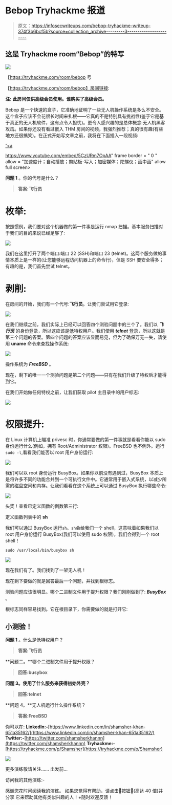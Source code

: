# Bebop Tryhackme 报道

> 原文：<https://infosecwriteups.com/bebop-tryhackme-writeup-374f3b6bcf5b?source=collection_archive---------3----------------------->

## **这是 Tryhackme room“Bebop”的特写**

![](img/0abe6be83502dd9e76b73b4eb579e58f.png)

【https://tryhackme.com/room/bebop 号

【https://tryhackme.com/room/bebop】房间链接:

**注:** **此房间仅供高级会员使用。谁购买了高级会员。**

Bebop 是一个快速的盒子，它准确地证明了一些无人机操作系统是多么不安全。这个盒子应该不会花很长时间来扎根——它真的不是特别具有挑战性(鉴于它是基于真正的无人机软件，这有点令人担忧)。更令人感兴趣的是总体概念:无人机黑客攻击。如果你还没有看过嵌入 THM 房间的视频，我强烈推荐；真的很有趣(有些地方还很搞笑)。在正式开始写文章之前，我将在下面插入一段视频:

[”<a](”<a)

https://www.youtube.com/embed/5CzURm7OpAA" frame border = " 0 " allow = "加速度计；自动播放；剪贴板-写入；加密媒体；陀螺仪；画中画" allow full screen></iframe>

**问题 1** 。你的代号是什么？

> **答案:飞行员**

# 枚举:

按照惯例，我们要对这个机器做的第一件事是运行 nmap 扫描。基本服务扫描对于我们的目的来说已经足够了:

![](img/083ffc16086d529d7e911c8afa1a206f.png)

我们在这里打开了两个端口:端口 22 (SSH)和端口 23 (telnet)。这两个服务做的事情本质上是一样的(让您能够远程访问机器上的命令行)，但是 SSH 要安全得多；有趣的是，我们首先尝试 telnet。

# 剥削:

在房间的开始，我们有一个代号:**飞行员**。让我们尝试用它登录:

![](img/16680c005addc31225bdf8778dd43dd3.png)

在我们继续之前，我们实际上已经可以回答四个测验问题中的三个了。我们以 ***飞行员*** 的身份登录，所以这应该是低特权用户。我们使用 ***telnet*** 登录，所以这就是第三个问题的答案。第四个问题的答案应该显而易见，但为了确保万无一失，请使用 **uname** 命令来查找操作系统:

![](img/2322c5e9a6c7f3f96a42ae1d927fcbc4.png)

操作系统为 ***FreeBSD*** 。

现在，剩下的唯一一个测验问题是第二个问题——只有在我们升级了特权后才能得到它。

在我们开始做任何特权之前，让我们获取 pilot 主目录中的用户标志:

![](img/3b1ad2f1ef9597183226a9f562244457.png)

# 权限提升:

在 Linux 计算机上瞄准 privesc 时，你通常要做的第一件事就是看看你能以 sudo 身份运行什么(例如，拥有 Root/Administrator 权限)。FreeBSD 也不例外。运行`sudo -l`,看看我们能否以 root 用户身份运行:

![](img/8f794e614f7f8c8795406edc322c5695.png)

我们可以以 root 身份运行 BusyBox。如果你以前没有遇到过，BusyBox 本质上是将许多不同的功能合并到一个可执行文件中。它通常用于嵌入式系统，以减少所需的磁盘空间和内存。让我们看看在这个系统上可以通过 BusyBox 执行哪些命令:

![](img/f8e822da17640bf17b265a38c099932f.png)

头奖！查看已定义函数的倒数第三行:

定义函数列表中的 **sh**

我们可以通过 BusyBox 运行`sh`。`sh`会给我们一个 shell，这意味着如果我们以 root 用户身份运行 BusyBox(我们可以使用 sudo 权限)，我们会得到一个 root shell！

```
sudo /usr/local/bin/busybox sh
```

![](img/bcf913f7a084d18280959ac38ba61a37.png)

现在我们有了。我们找到了一架无人机！

现在剩下要做的就是回答最后一个问题，并找到根标志。

测验问题应该很明显。哪个二进制文件用于提升权限？我们刚刚做到了: ***BusyBox*** 。

根标志同样容易找到。它在根目录下，你需要做的就是打开它:

## 小测验！

**问题 1** 。什么是低特权用户？

> **答案:飞行员**

**问题二。**哪个二进制文件用于提升权限？

> **回答:busybox**

**问题 3。使用了什么服务来获得初始外壳？**

> **回答:telnet**

**问题 4。**无人机运行什么操作系统？

> **答案:FreeBSD**

你可以在:
**LinkedIn:-**[https://www.linkedin.com/in/shamsher-khan-651a35162/](https://www.linkedin.com/in/shamsher-khan-651a35162/)
**Twitter:-**[https://twitter.com/shamsherkhannn](https://twitter.com/shamsherkhannn)
**Tryhackme:-**[https://tryhackme.com/p/Shamsher](https://tryhackme.com/p/Shamsher)

![](img/09e5bbba06c7688a702aeec8570d243c.png)

更多演练敬请关注……
出发前…

访问我的其他演练:-

感谢您花时间阅读我的演练。
如果您觉得有帮助，请点击👏按钮👏(高达 40 倍)并分享
它来帮助其他有类似兴趣的人！+随时欢迎反馈！